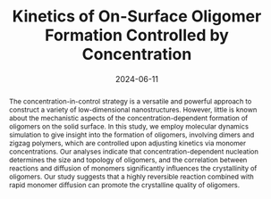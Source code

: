 ---
title: Kinetics of On-Surface Oligomer Formation Controlled by Concentration
authors:
- Xiang-Kun Yu
- Rui Shi
- Li−Li Zhang
- Huan-Yu Zhao
- You-Liang Zhu
- Zhong-Yuan Lu
date: '2024-06-11'
doi: 10.1021/acs.macromol.3c02153
publish_types: 期刊文章
publication: Macromolecules
publication_short: Macromolecules
abstract: The concentration-in-control strategy is a versatile and  powerful approach to construct a variety of low-dimensional  nanostructures. However, little is known about the mechanistic aspects  of the concentration-dependent formation of oligomers on the solid  surface. In this study, we employ molecular dynamics simulation to give  insight into the formation of oligomers, involving dimers and zigzag  polymers, which are controlled upon adjusting kinetics via monomer  concentrations. Our analyses indicate that concentration-dependent  nucleation determines the size and topology of oligomers, and the  correlation between reactions and diffusion of monomers significantly  influences the crystallinity of oligomers. Our study suggests that a  highly reversible reaction combined with rapid monomer diffusion can  promote the crystalline quality of oligomers.
url_pdf: https://pubs.acs.org/doi/10.1021/acs.macromol.3c02153
---